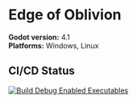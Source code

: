 # Edge of Oblivion
**Godot version:** 4.1  
**Platforms:** Windows, Linux
## CI/CD Status
[![Build Debug Enabled Executables](https://github.com/Lunatic-Games/edge-of-oblivion/actions/workflows/godot-build-debug.yml/badge.svg)](https://github.com/Lunatic-Games/edge-of-oblivion/actions/workflows/godot-build-debug.yml)
